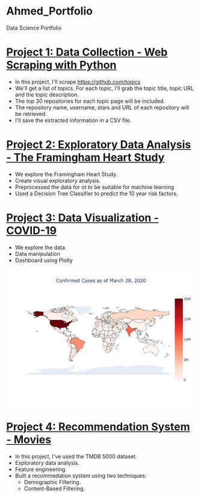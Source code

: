 # Ahmed_Portfolio
Data Science Portfolio

# [Project 1: Data Collection - Web Scraping with Python](https://github.com/ahmedabubakr92/Ahmed_Portfolio/blob/main/Project%201%20-%20Data%20Collection%20-%20Web%20Scraping%20with%20Python.ipynb)
- In this project, I'll scrape https://github.com/topics
- We'll get a list of topics. For each topic, I'll grab the topic title, topic URL and the topic description.
- The top 30 repositories for each topic page will be included.
- The repository name, username, stars and URL of each repository will be retrieved.
- I'll save the extracted information in a CSV file.

# [Project 2: Exploratory Data Analysis - The Framingham Heart Study](https://github.com/ahmedabubakr92/Ahmed_Portfolio/blob/main/Project%202%20-%20Exploratory%20Data%20Analysis.ipynb)

- We explore the Framingham Heart Study.
- Create visual exploratory analysis.
- Preprocessed the data for ot to be suitable for machine learning
- Used a Decision Tree Classifier to predict the 10 year risk factors.

# [Project 3: Data Visualization - COVID-19](https://github.com/ahmedabubakr92/Ahmed_Portfolio/blob/main/Project%203%20-%20Data%20Visualization.ipynb.html)
- We explore the data
- Data manipulation
- Dashboard using Plotly

![Static_Choropleth](/static_choropleth.png)

# [Project 4: Recommendation System - Movies](https://github.com/ahmedabubakr92/Ahmed_Portfolio/blob/main/Project%204%20-%20Recommendation%20System%20-%20Movies.ipynb)
- In this project, I've used the TMDB 5000 dataset.
- Exploratory data analysis.
- Feature engineering
- Built a recommedation system using two techniques:
  * Demographic Filtering.
  * Content-Based Filtering.   
